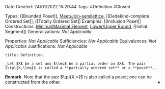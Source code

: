 <br />
<br />

Date Created: 24/01/2022 15:29:44
Tags: #Definition #Closed 

Types: [[Bounded Poset]], [Meet$\slash$Join-semilattice](Meet%20and%20Join-semilattices.md), [[Dedekind-complete Ordered Set]], [[Totally Ordered Set]]
Examples: [[Inclusion Poset]]
Constructions: [Minimal$\slash$Maximal Element](Minimal%20and%20Maximal%20Elements.md), [Lower$\slash$Upper Bound](Lower%20and%20Upper%20Bounds.md), [[Initial Segment]]
Generalizations: _Not Applicable_

Properties: _Not Applicable_
Sufficiencies: _Not Applicable_
Equivalences: _Not Applicable_
Justifications: _Not Applicable_

``` ad-Definition
title: Definition.

_Let $X$ be a set and $\leq$ be a partial order on $X$. The pair $\tpl{X,\leq}$ is called a **partially ordered set** or a **poset**._

```

**Remark.** Note that the pair $\tpl{X,<}$ is also called a poset; one can be constructed from the other.<span style="float:right;">$\blacklozenge$</span>

